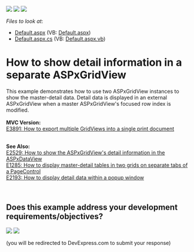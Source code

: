 <!-- default badges list -->
[![](https://img.shields.io/badge/Open_in_DevExpress_Support_Center-FF7200?style=flat-square&logo=DevExpress&logoColor=white)](https://supportcenter.devexpress.com/ticket/details/E70)
[![](https://img.shields.io/badge/📖_How_to_use_DevExpress_Examples-e9f6fc?style=flat-square)](https://docs.devexpress.com/GeneralInformation/403183)
[![](https://img.shields.io/badge/💬_Leave_Feedback-feecdd?style=flat-square)](#does-this-example-address-your-development-requirementsobjectives)
<!-- default badges end -->
<!-- default file list -->
*Files to look at*:

* [Default.aspx](./CS/WebSite/Default.aspx) (VB: [Default.aspx](./VB/WebSite/Default.aspx))
* [Default.aspx.cs](./CS/WebSite/Default.aspx.cs) (VB: [Default.aspx.vb](./VB/WebSite/Default.aspx.vb))
<!-- default file list end -->
# How to show detail information in a separate ASPxGridView


<p>This example demonstrates how to use two ASPxGridView instances to show the master-detail data. Detail data is displayed in an external ASPxGridView when a master ASPxGridView's focused row index is modified.<br /><br /><strong>MVC Version:</strong><br /><a href="https://www.devexpress.com/Support/Center/p/E3891">E3891: How to export multiple GridViews into a single print document</a><br /><br /></p>
<p><strong>See Also:</strong><br /> <a href="https://www.devexpress.com/Support/Center/p/E2529">E2529: How to show the ASPxGridView's detail information in the ASPxDataView</a><br /> <a href="https://www.devexpress.com/Support/Center/p/E1285">E1285: How to display master-detail tables in two grids on separate tabs of a PageControl</a><br /> <a href="https://www.devexpress.com/Support/Center/p/E2193">E2193: How to display detail data within a popup window</a></p>

<br/>


<!-- feedback -->
## Does this example address your development requirements/objectives?

[<img src="https://www.devexpress.com/support/examples/i/yes-button.svg"/>](https://www.devexpress.com/support/examples/survey.xml?utm_source=github&utm_campaign=aspxgridview-show-detail-information-in-separate-grid&~~~was_helpful=yes) [<img src="https://www.devexpress.com/support/examples/i/no-button.svg"/>](https://www.devexpress.com/support/examples/survey.xml?utm_source=github&utm_campaign=aspxgridview-show-detail-information-in-separate-grid&~~~was_helpful=no)

(you will be redirected to DevExpress.com to submit your response)
<!-- feedback end -->
